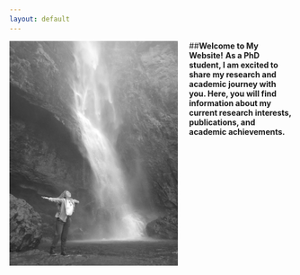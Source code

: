 ```yaml
---
layout: default
---
```


 <img src="/images/Waterfall_black_and_white.png" alt="Waterfall image" width="300" align="left" style="margin-right: 20px;"> 

##**Welcome to My Website!**
**As a PhD student, I am excited to share my research and academic journey with you. Here, you will find information about my current research interests, publications, and academic achievements.**
      




